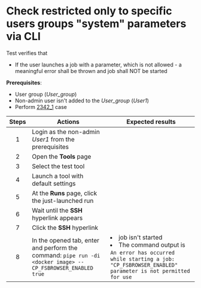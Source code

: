 # Check restricted only to specific users groups "system" parameters via CLI

Test verifies that 
- If the user launches a job with a parameter, which is not allowed - a meaningful error shall be thrown and job shall NOT be started


**Prerequisites**:
- User group (*User_group*)
- Non-admin user isn't added to the *User_group* (*User1*)
- Perform [2342_1](2342_1.md) case

| Steps | Actions | Expected results |
| :---: | --- | --- |
| 1 | Login as the non-admin *User1* from the prerequisites | |
| 2 | Open the **Tools** page | |
| 3 | Select the test tool | |
| 4 | Launch a tool with default settings | |
| 5 | At the **Runs** page, click the just-launched run | | 
| 6 | Wait until the **SSH** hyperlink appears | |
| 7 | Click the **SSH** hyperlink | |
| 8 | In the opened tab, enter and perform the command: `pipe run -di <docker image> --CP_FSBROWSER_ENABLED true` | <li> job isn't started <li>  The command output is `An error has occurred while starting a job: "CP_FSBROWSER_ENABLED" parameter is not permitted for use`|
